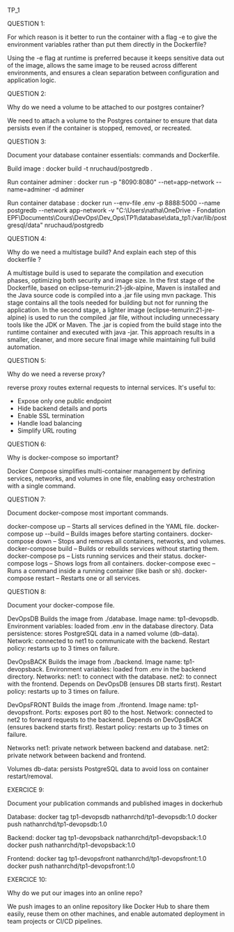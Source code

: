 TP_1

QUESTION 1:

For which reason is it better to run the container with a flag -e to give the environment variables rather than put them directly in the Dockerfile?

Using the -e flag at runtime is preferred because it keeps sensitive data out of the image, allows the same image to be reused across different environments, and ensures a clean separation between configuration and application logic.

QUESTION 2:

Why do we need a volume to be attached to our postgres container?

We need to attach a volume to the Postgres container to ensure that data persists even if the container is stopped, removed, or recreated.

QUESTION 3:

Document your database container essentials: commands and Dockerfile.

Build image : docker build -t nruchaud/postgredb .

Run container adminer : docker run -p "8090:8080" --net=app-network --name=adminer -d adminer                     

Run container database : docker run --env-file .env -p 8888:5000 --name postgredb --network app-network -v "C:\Users\natha\OneDrive - Fondation EPF\Documents\Cours\DevOps\Dev_Ops\TP1\database\data_tp1:/var/lib/postgresql/data" nruchaud/postgredb

QUESTION 4:

Why do we need a multistage build? And explain each step of this dockerfile ?

A multistage build is used to separate the compilation and execution phases, optimizing both security and image size. In the first stage of the Dockerfile, based on eclipse-temurin:21-jdk-alpine, Maven is installed and the Java source code is compiled into a .jar file using mvn package. This stage contains all the tools needed for building but not for running the application. In the second stage, a lighter image (eclipse-temurin:21-jre-alpine) is used to run the compiled .jar file, without including unnecessary tools like the JDK or Maven. The .jar is copied from the build stage into the runtime container and executed with java -jar. This approach results in a smaller, cleaner, and more secure final image while maintaining full build automation.

QUESTION 5:

Why do we need a reverse proxy?

reverse proxy routes external requests to internal services. It's useful to:
- Expose only one public endpoint
- Hide backend details and ports
- Enable SSL termination
- Handle load balancing
- Simplify URL routing

QUESTION 6:

Why is docker-compose so important?

Docker Compose simplifies multi-container management by defining services, networks, and volumes in one file, enabling easy orchestration with a single command.

QUESTION 7:

Document docker-compose most important commands.

docker-compose up – Starts all services defined in the YAML file.
docker-compose up --build – Builds images before starting containers.
docker-compose down – Stops and removes all containers, networks, and volumes.
docker-compose build – Builds or rebuilds services without starting them.
docker-compose ps – Lists running services and their status.
docker-compose logs – Shows logs from all containers.
docker-compose exec <service> <cmd> – Runs a command inside a running container (like bash or sh).
docker-compose restart – Restarts one or all services.

QUESTION 8:

Document your docker-compose file.

DevOpsDB
Builds the image from ./database.
Image name: tp1-devopsdb.
Environment variables: loaded from .env in the database directory.
Data persistence: stores PostgreSQL data in a named volume (db-data).
Network: connected to net1 to communicate with the backend.
Restart policy: restarts up to 3 times on failure.

DevOpsBACK
Builds the image from ./backend.
Image name: tp1-devopsback.
Environment variables: loaded from .env in the backend directory.
Networks:
net1: to connect with the database.
net2: to connect with the frontend.
Depends on DevOpsDB (ensures DB starts first).
Restart policy: restarts up to 3 times on failure.

DevOpsFRONT
Builds the image from ./frontend.
Image name: tp1-devopsfront.
Ports: exposes port 80 to the host.
Network: connected to net2 to forward requests to the backend.
Depends on DevOpsBACK (ensures backend starts first).
Restart policy: restarts up to 3 times on failure.

Networks
net1: private network between backend and database.
net2: private network between backend and frontend.

Volumes
db-data: persists PostgreSQL data to avoid loss on container restart/removal.

EXERCICE 9:

Document your publication commands and published images in dockerhub

Database:
docker tag tp1-devopsdb nathanrchd/tp1-devopsdb:1.0
docker push nathanrchd/tp1-devopsdb:1.0

Backend: 
docker tag tp1-devopsback nathanrchd/tp1-devopsback:1.0
docker push nathanrchd/tp1-devopsback:1.0

Frontend:
docker tag tp1-devopsfront nathanrchd/tp1-devopsfront:1.0
docker push nathanrchd/tp1-devopsfront:1.0

EXERCICE 10:

Why do we put our images into an online repo?

We push images to an online repository like Docker Hub to share them easily, reuse them on other machines, and enable automated deployment in team projects or CI/CD pipelines.
